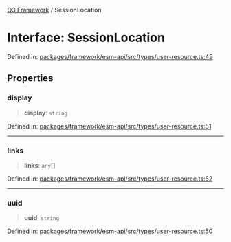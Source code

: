 [O3 Framework](../API.md) / SessionLocation

# Interface: SessionLocation

Defined in: [packages/framework/esm-api/src/types/user-resource.ts:49](https://github.com/its-kios09/openmrs-esm-core/blob/main/packages/framework/esm-api/src/types/user-resource.ts#L49)

## Properties

### display

> **display**: `string`

Defined in: [packages/framework/esm-api/src/types/user-resource.ts:51](https://github.com/its-kios09/openmrs-esm-core/blob/main/packages/framework/esm-api/src/types/user-resource.ts#L51)

***

### links

> **links**: `any`[]

Defined in: [packages/framework/esm-api/src/types/user-resource.ts:52](https://github.com/its-kios09/openmrs-esm-core/blob/main/packages/framework/esm-api/src/types/user-resource.ts#L52)

***

### uuid

> **uuid**: `string`

Defined in: [packages/framework/esm-api/src/types/user-resource.ts:50](https://github.com/its-kios09/openmrs-esm-core/blob/main/packages/framework/esm-api/src/types/user-resource.ts#L50)
